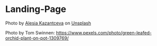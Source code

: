 # Landing-Page
Photo by <a href="https://unsplash.com/@alesiaskaz?utm_content=creditCopyText&utm_medium=referral&utm_source=unsplash">Alesia Kazantceva</a> on <a href="https://unsplash.com/photos/turned-off-laptop-computer-on-top-of-brown-wooden-table-VWcPlbHglYc?utm_content=creditCopyText&utm_medium=referral&utm_source=unsplash">Unsplash</a>
  
  Photo by Tom Swinnen: https://www.pexels.com/photo/green-leafed-orchid-plant-on-pot-1309769/